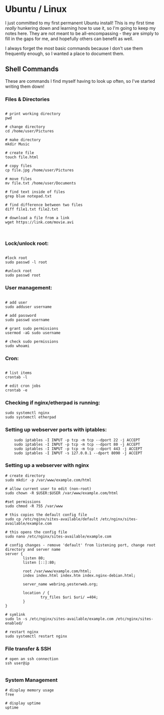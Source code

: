 # Ubuntu / Linux

I just committed to my first permanent Ubuntu install! This is my first time *really* hunkering down and learning how to use it, so I'm going to keep my notes here. They are not meant to be all-encompassing - they are simply to fill in the gaps for me, and hopefully others can benefit as well.

I always forget the most basic commands because I don't use them frequently enough, so I wanted a place to document them.

## Shell Commands 
These are commands I find myself having to look up often, so I've started writing them down!

### Files & Directories
```shell

# print working directory
pwd

# change directory
cd /home/user/Pictures

# make directory
mkdir Music

# create file
touch file.html

# copy files
cp file.jpg /home/user/Pictures

# move files
mv file.txt /home/user/Documents

# find text inside of files
grep blue notepad.txt 

# find difference between two files
diff file1.txt file2.txt

# download a file from a link
wget https://link.com/movie.avi



```


### Lock/unlock root:
```shell

#lock root
sudo passwd -l root

#unlock root
sudo passwd root

```

### User management:

```shell

# add user
sudo adduser username

# add password
sudo passwd username

# grant sudo permissions
usermod -aG sudo username

# check sudo permissions
sudo whoami

```

### Cron:

```shell

# list items
crontab -l

# edit cron jobs
crontab -e

```

### Checking if nginx/etherpad is running:

```shell
sudo systemctl nginx
sudo systemctl etherpad
```

### Setting up webserver ports with iptables:

```shell
    sudo iptables -I INPUT -p tcp -m tcp --dport 22 -j ACCEPT
    sudo iptables -I INPUT -p tcp -m tcp --dport 80 -j ACCEPT
    sudo iptables -I INPUT -p tcp -m tcp --dport 443 -j ACCEPT
	sudo iptables -I INPUT -s 127.0.0.1 --dport 8090 -j ACCEPT
```

### Setting up a webserver with nginx

```shell
# create directory
sudo mkdir -p /var/www/example.com/html

# allow current user to edit (non-root)
sudo chown -R $USER:$USER /var/www/example.com/html

#set permissions
sudo chmod -R 755 /var/www

# this copies the default config file
sudo cp /etc/nginx/sites-available/default /etc/nginx/sites-available/example.com

# this opens the config file
sudo nano /etc/nginx/sites-available/example.com

# config changes - remove 'default' from listening port, change root directory and server name
server {
        listen 80;
        listen [::]:80;

        root /var/www/example.com/html;
        index index.html index.htm index.nginx-debian.html;

        server_name webring.yesterweb.org;

        location / {
                try_files $uri $uri/ =404;
        }
}

# symlink
sudo ln -s /etc/nginx/sites-available/example.com /etc/nginx/sites-enabled/

# restart nginx
sudo systemctl restart nginx
```

### File transfer & SSH
```shell
# open an ssh connection
ssh user@ip


```

### System Management

```shell
# display memory usage
free

# display uptime
uptime

```